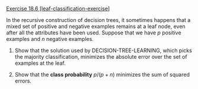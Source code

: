 [Exercise 18.6 \[leaf-classification-exercise\]](ex_6/)

In the recursive construction of
decision trees, it sometimes happens that a mixed set of positive and
negative examples remains at a leaf node, even after all the attributes
have been used. Suppose that we have $p$ positive examples and $n$
negative examples.

1.  Show that the solution used by DECISION-TREE-LEARNING, which picks the majority
    classification, minimizes the absolute error over the set of
    examples at the leaf.

2.  Show that the **class probability** $p/(p+n)$ minimizes the sum of squared errors.
